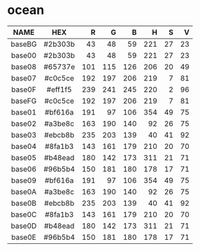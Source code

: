 # ocean

|  NAME  |   HEX   |  R  |  G  |  B  |  H  |  S  |  V  |
|:------:|:-------:|----:|----:|----:|----:|----:|----:|
| baseBG | #2b303b |  43 |  48 |  59 | 221 |  27 |  23 |
| base00 | #2b303b |  43 |  48 |  59 | 221 |  27 |  23 |
| base08 | #65737e | 101 | 115 | 126 | 206 |  20 |  49 |
| base07 | #c0c5ce | 192 | 197 | 206 | 219 |   7 |  81 |
| base0F | #eff1f5 | 239 | 241 | 245 | 220 |   2 |  96 |
| baseFG | #c0c5ce | 192 | 197 | 206 | 219 |   7 |  81 |
| base01 | #bf616a | 191 |  97 | 106 | 354 |  49 |  75 |
| base02 | #a3be8c | 163 | 190 | 140 |  92 |  26 |  75 |
| base03 | #ebcb8b | 235 | 203 | 139 |  40 |  41 |  92 |
| base04 | #8fa1b3 | 143 | 161 | 179 | 210 |  20 |  70 |
| base05 | #b48ead | 180 | 142 | 173 | 311 |  21 |  71 |
| base06 | #96b5b4 | 150 | 181 | 180 | 178 |  17 |  71 |
| base09 | #bf616a | 191 |  97 | 106 | 354 |  49 |  75 |
| base0A | #a3be8c | 163 | 190 | 140 |  92 |  26 |  75 |
| base0B | #ebcb8b | 235 | 203 | 139 |  40 |  41 |  92 |
| base0C | #8fa1b3 | 143 | 161 | 179 | 210 |  20 |  70 |
| base0D | #b48ead | 180 | 142 | 173 | 311 |  21 |  71 |
| base0E | #96b5b4 | 150 | 181 | 180 | 178 |  17 |  71 |
